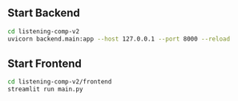 ## Start Backend
```bash
cd listening-comp-v2
uvicorn backend.main:app --host 127.0.0.1 --port 8000 --reload
```

## Start Frontend
```bash
cd listening-comp-v2/frontend
streamlit run main.py
```